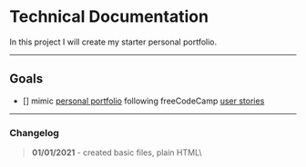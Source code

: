 # Technical Documentation

In this project I will create my starter personal portfolio.

___

## Goals

- [] mimic [personal portfolio](https://codepen.io/freeCodeCamp/full/zNBOYG) following freeCodeCamp [user stories](https://www.freecodecamp.org/learn/responsive-web-design/responsive-web-design-projects/build-a-personal-portfolio-webpage)

___

### Changelog

>**01/01/2021** - created basic files, plain HTML\
